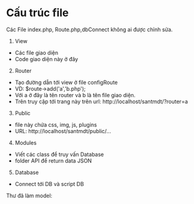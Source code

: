 # Cấu trúc file
Các File index.php, Route.php,dbConnect không ai được chỉnh sửa.
1. View</br>
- Các file giao diện</br>
- Code giao diện này ở đây</br>
2. Router</br>
- Tạo đường dẫn tới view ở file configRoute</br>
- VD: $route->add('a','b.php');</br>
- Với a ở đây là tên router và b là tên file giao diện.</br>
- Trên truy cập tới trang này trên url: http://localhost/santmdt/?router=a
3. Public</br>
- file này chứa css, img, js, plugins</br>
- URL: http://localhost/santmdt/public/...</br>
4. Modules</br>
- Viết các class để truy vấn Database
- folder API để return data JSON
5. Database</br>
- Connect tới DB và script DB

Thư đã làm model: